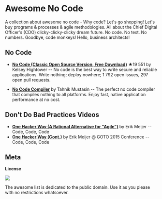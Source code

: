 # Awesome No Code

A collection about awesome no code - Why code? Let's go shopping! Let's buy programs & processes & agile methodologies. All about the Chief Digital Officer's (CDO) clicky-clicky-clicky dream future. No code. No text. No numbers. Goodbye, code monkeys! Hello, business architects!


## No Code 

- [**No Code (Classic Open Source Version, Free Download)**](https://github.com/kelseyhightower/nocode) ★19 551 by Kelsey Hightower -- No code is the best way to write secure and reliable applications. Write nothing; deploy nowhere; 1 792 open issues, 297 open pull requests.


- [**No Code Compiler**](https://github.com/tahnik/nocode-compiler) by Tahnik Mustasin -- The perfect no code compiler that compiles nothing to all platforms. Enjoy fast, native application performance at no cost.





## Don't Do Bad Practices Videos

- [**One Hacker Way (A Rational Alternative for "Agile")**](https://www.youtube.com/watch?v=2u0sNRO-QKQ) by Erik Meijer -- Code, Code, Code
- [**One Hacker Way (Cont.)**](https://www.youtube.com/watch?v=FvMuPtuvP5w) by Erik Meijer @ GOTO 2015 Conference -- Code, Code, Code 




## Meta

**License**

![](https://publicdomainworks.github.io/buttons/zero88x31.png)

The awesome list is dedicated to the public domain. Use it as you please with no restrictions whatsoever.
